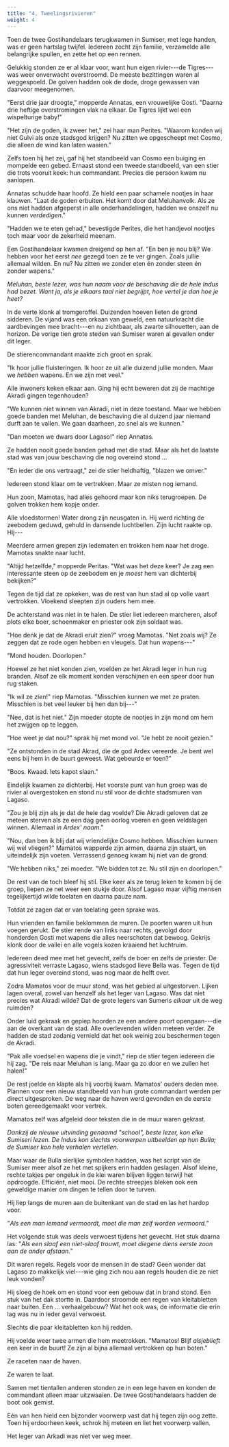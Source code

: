 ```yaml
---
title: "4. Tweelingsrivieren"
weight: 4
---
```


Toen de twee Gostihandelaars terugkwamen in Sumiser, met lege handen, was er geen hartslag twijfel. Iedereen zocht zijn familie, verzamelde alle belangrijke spullen, en zette het op een rennen.

Gelukkig stonden ze er al klaar voor, want hun eigen rivier---de Tigres---was weer onverwacht overstroomd. De meeste bezittingen waren al weggespoeld. De golven hadden ook de dode, droge gewassen van daarvoor meegenomen.

"Eerst drie jaar droogte," mopperde Annatas, een vrouwelijke Gosti. "Daarna drie heftige overstromingen vlak na elkaar. De Tigres lijkt wel een wispelturige baby!"

"Het zijn de goden, ik zweer het," zei haar man Perites. "Waarom konden wij niet Gulvi als onze stadsgod krijgen? Nu zitten we opgescheept met Cosmo, die alleen de wind kan laten waaien."

Zelfs toen hij het zei, gaf hij het standbeeld van Cosmo een buiging en mompelde een gebed. Ernaast stond een tweede standbeeld, van een stier die trots vooruit keek: hun commandant. Precies die persoon kwam nu aanlopen.

Annatas schudde haar hoofd. Ze hield een paar schamele nootjes in haar klauwen. "Laat de goden erbuiten. Het komt door dat Meluhanvolk. Als ze ons niet hadden afgeperst in alle onderhandelingen, hadden we onszelf nu kunnen _verdedigen_."

"Hadden we te eten gehad," bevestigde Perites, die het handjevol nootjes toch maar voor de zekerheid meenam.

Een Gostihandelaar kwamen dreigend op hen af. "En ben je nou blij? We hebben voor het eerst _nee_ gezegd toen ze te ver gingen. Zoals jullie allemaal wilden. En nu? Nu zitten we zonder eten én zonder steen én zonder wapens."

_Meluhan, beste lezer, was hun naam voor de beschaving die de hele Indus had bezet. Want ja, als je elkaars taal niet begrijpt, hoe vertel je dan hoe je heet?_

In de verte klonk al tromgeroffel. Duizenden hoeven lieten de grond sidderen. De vijand was een orkaan van geweld, een natuurkracht die aardbevingen mee bracht---en nu zichtbaar, als zwarte silhouetten, aan de horizon. De vorige tien grote steden van Sumiser waren al gevallen onder dit leger.

De stierencommandant maakte zich groot en sprak.

"Ik hoor jullie fluisteringen. Ik hoor ze uit alle duizend jullie monden. Maar we _hebben_ wapens. En we zijn met veel."

Alle inwoners keken elkaar aan. Ging hij echt beweren dat zij de machtige Akradi gingen tegenhouden?

"We kunnen niet winnen van Akradi, niet in deze toestand. Maar we hebben goede banden met Meluhan, de beschaving die al duizend jaar niemand durft aan te vallen. We gaan daarheen, zo snel als we kunnen."

"Dan moeten we dwars door Lagaso!" riep Annatas.

Ze hadden nooit goede banden gehad met die stad. Maar als het de laatste stad was van jouw beschaving die nog overeind stond ...

"En ieder die ons vertraagt," zei de stier heldhaftig, "blazen we omver."

Iedereen stond klaar om te vertrekken. Maar ze misten nog iemand.

Hun zoon, Mamotas, had alles gehoord maar kon niks terugroepen. De golven trokken hem kopje onder. 

Alle vloedstormen! Water drong zijn neusgaten in. Hij werd richting de zeebodem geduwd, gehuld in dansende luchtbellen. Zijn lucht raakte op. Hij---

Meerdere armen grepen zijn ledematen en trokken hem naar het droge. Mamotas snakte naar lucht.

"Altijd hetzelfde," mopperde Peritas. "Wat was het deze keer? Je zag een interessante steen op de zeebodem en je _moest_ hem van dichterbij bekijken?"

Tegen de tijd dat ze opkeken, was de rest van hun stad al op volle vaart vertrokken. Vloekend sleepten zijn ouders hem mee.

De achterstand was niet in te halen. De stier liet iedereen marcheren, alsof plots elke boer, schoenmaker en priester ook zijn soldaat was.

"Hoe denk je dat de Akradi eruit zien?" vroeg Mamotas. "Net zoals wij? Ze zeggen dat ze rode ogen hebben en vleugels. Dat hun wapens---"

"Mond houden. Doorlopen."

Hoewel ze het niet konden zien, voelden ze het Akradi leger in hun rug branden. Alsof ze elk moment konden verschijnen en een speer door hun rug staken.

"Ik wil ze _zien_!" riep Mamotas. "Misschien kunnen we met ze praten. Misschien is het veel leuker bij hen dan bij---"

"Nee, dat is het niet." Zijn moeder stopte de nootjes in zijn mond om hem het zwijgen op te leggen.

"Hoe weet je dat nou?" sprak hij met mond vol. "Je hebt ze nooit gezien."

"Ze ontstonden in de stad Akrad, die de god Ardex vereerde. Je bent wel eens bij hem in de buurt geweest. Wat gebeurde er toen?"

"Boos. Kwaad. Iets kapot slaan."

Eindelijk kwamen ze dichterbij. Het voorste punt van hun groep was de rivier al overgestoken en stond nu stil voor de dichte stadsmuren van Lagaso.

"Zou je blij zijn als je dat de hele dag voelde? Die Akradi geloven dat ze meteen sterven als ze een dag geen oorlog voeren en geen veldslagen winnen. Allemaal _in Ardex' naam_."

"Nou, dan ben ik blij dat wij vriendelijke Cosmo hebben. Misschien kunnen wij wel vliegen?" Mamatos wapperde zijn armen, daarna zijn staart, en uiteindelijk zijn voeten. Verrassend genoeg kwam hij niet van de grond.

"We hebben niks," zei moeder. "We bidden tot ze. Nu stil zijn en doorlopen."

De rest van de toch bleef hij stil. Elke keer als ze terug leken te komen bij de groep, liepen ze net weer een stukje door. Alsof Lagaso maar vijftig mensen tegelijkertijd wilde toelaten en daarna pauze nam.

Totdat ze zagen dat er van toelating geen sprake was.

Hun vrienden en familie beklommen de muren. De poorten waren uit hun voegen gerukt. De stier rende van links naar rechts, gevolgd door honderden Gosti met wapens die alles neerschoten dat bewoog. Gekrijs klonk door de vallei en alle vogels kozen kraaiend het luchtruim.

Iedereen deed mee met het gevecht, zelfs de boer en zelfs de priester. De agressiviteit verraste Lagaso, wiens stadsgod lieve Bella was. Tegen de tijd dat hun leger overeind stond, was nog maar de helft over. 

Zodra Mamatos voor de muur stond, was het gebied al uitgestorven. Lijken lagen overal, zowel van henzelf als het leger van Lagaso. Was dat niet precies wat Akradi wilde? Dat de grote legers van Sumeris _elkaar_ uit de weg ruimden?

Onder luid gekraak en gepiep hoorden ze een andere poort opengaan---die aan de overkant van de stad. Alle overlevenden wilden meteen verder. Ze hadden de stad zodanig vernield dat het ook weinig zou beschermen tegen de Akradi.

"Pak alle voedsel en wapens die je vindt," riep de stier tegen iedereen die hij zag. "De reis naar Meluhan is lang. Maar ga zo door en we zullen het halen!"

De rest joelde en klapte als hij voorbij kwam. Mamatos' ouders deden mee. Plannen voor een nieuw standbeeld van hun grote commandant werden per direct uitgesproken. De weg naar de haven werd gevonden en de eerste boten gereedgemaakt voor vertrek.

Mamatos zelf was afgeleid door teksten die in de muur waren gekrast.

_Dankzij de nieuwe uitvinding genaamd "school", beste lezer, kon elke Sumiseri lezen. De Indus kon slechts voorwerpen uitbeelden op hun Bulla; de Sumiser kon hele verhalen vertellen._

Maar waar de Bulla sierlijke symbolen hadden, was het script van de Sumiser meer alsof ze het met spijkers erin hadden geslagen. Alsof kleine, rechte takjes per ongeluk in de klei waren blijven liggen terwijl het opdroogde. Efficiënt, niet mooi. De rechte streepjes bleken ook een geweldige manier om dingen te tellen door te turven.

Hij liep langs de muren aan de buitenkant van de stad en las het hardop voor.

"_Als een man iemand vermoordt, moet die man zelf worden vermoord._"

Het volgende stuk was deels verwoest tijdens het gevecht. Het stuk daarna las: "_Als een slaaf een niet-slaaf trouwt, moet diegene diens eerste zoon aan de ander afstaan._"

Dit waren regels. Regels voor de mensen in de stad? Geen wonder dat Lagaso zo makkelijk viel---wie ging zich nou aan regels houden die ze niet leuk vonden?

Hij sloeg de hoek om en stond voor een gebouw dat in brand stond. Een stuk van het dak stortte in. Daardoor stroomde een regen van kleitabletten naar buiten. Een ... verhaalgebouw? Wat het ook was, de informatie die erin lag was nu in ieder geval verwoest.

Slechts die paar kleitabletten kon hij redden.

Hij voelde weer twee armen die hem meetrokken. "Mamatos! Blijf _alsjeblieft_ een keer in de buurt! Ze zijn al bijna allemaal vertrokken op hun boten."

Ze raceten naar de haven. 

Ze waren te laat.

Samen met tientallen anderen stonden ze in een lege haven en konden de commandant alleen maar uitzwaaien. De twee Gostihandelaars hadden de boot ook gemist.

Eén van hen hield een bijzonder voorwerp vast dat hij tegen zijn oog zette. Toen hij erdoorheen keek, schrok hij meteen en liet het voorwerp vallen.

Het leger van Arkadi was niet ver weg meer.